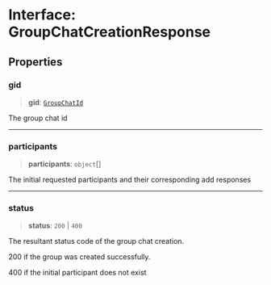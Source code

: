 # Interface: GroupChatCreationResponse

## Properties

### gid

> **gid**: [`GroupChatId`](/reference/api/model/aliases/type-aliases/GroupChatId.md)

The group chat id

***

### participants

> **participants**: `object`[]

The initial requested participants and their corresponding add responses

***

### status

> **status**: `200` \| `400`

The resultant status code of the group chat creation.

200 if the group was created successfully.

400 if the initial participant does not exist
